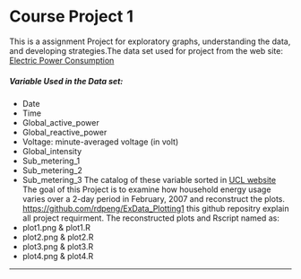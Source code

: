 # Course Project 1
This is a assignment Project for exploratory graphs, understanding the data, and developing strategies.The data set used for project from the web site:
[Electric Power Consumption]
##### Variable Used in the Data set:
* Date
* Time
* Global_active_power
* Global_reactive_power
* Voltage: minute-averaged voltage (in volt)
* Global_intensity
* Sub_metering_1
* Sub_metering_2
* Sub_metering_3
      The catalog of these variable sorted in [UCL website]
The goal of this Project is to examine how household energy usage varies over a 2-day period in February, 2007 and reconstruct the plots.
<https://github.com/rdpeng/ExData_Plotting1> this github repositry explain all project requirment.
The reconstructed plots and Rscript named as:
* plot1.png & plot1.R
* plot2.png & plot2.R
* plot3.png & plot3.R
* plot4.png & plot4.R








  
--------------------------------------------------------------------------------------
[Electric Power Consumption]:<https://d396qusza40orc.cloudfront.net/exdata%2Fdata%2Fhousehold_power_consumption.zip>
[UCL website]:<https://archive.ics.uci.edu/ml/datasets/Individual+household+electric+power+consumption >
